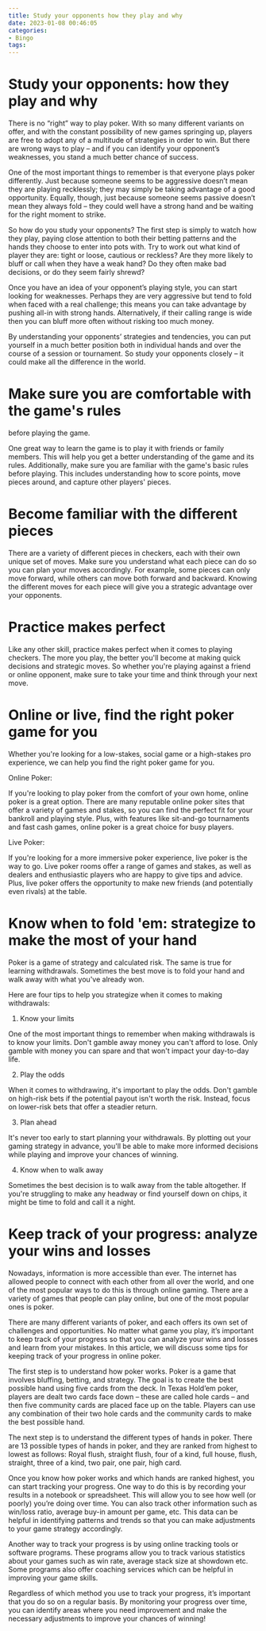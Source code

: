```yaml
---
title: Study your opponents how they play and why
date: 2023-01-08 00:46:05
categories:
- Bingo
tags:
---
```



#  Study your opponents: how they play and why

There is no “right” way to play poker. With so many different variants on offer, and with the constant possibility of new games springing up, players are free to adopt any of a multitude of strategies in order to win. But there are wrong ways to play – and if you can identify your opponent’s weaknesses, you stand a much better chance of success.

One of the most important things to remember is that everyone plays poker differently. Just because someone seems to be aggressive doesn’t mean they are playing recklessly; they may simply be taking advantage of a good opportunity. Equally, though, just because someone seems passive doesn’t mean they always fold – they could well have a strong hand and be waiting for the right moment to strike.

So how do you study your opponents? The first step is simply to watch how they play, paying close attention to both their betting patterns and the hands they choose to enter into pots with. Try to work out what kind of player they are: tight or loose, cautious or reckless? Are they more likely to bluff or call when they have a weak hand? Do they often make bad decisions, or do they seem fairly shrewd?

Once you have an idea of your opponent’s playing style, you can start looking for weaknesses. Perhaps they are very aggressive but tend to fold when faced with a real challenge; this means you can take advantage by pushing all-in with strong hands. Alternatively, if their calling range is wide then you can bluff more often without risking too much money.

By understanding your opponents’ strategies and tendencies, you can put yourself in a much better position both in individual hands and over the course of a session or tournament. So study your opponents closely – it could make all the difference in the world.

#  Make sure you are comfortable with the game's rules

 before playing the game.

One great way to learn the game is to play it with friends or family members. This will help you get a better understanding of the game and its rules. Additionally, make sure you are familiar with the game's basic rules before playing. This includes understanding how to score points, move pieces around, and capture other players' pieces.

# Become familiar with the different pieces

There are a variety of different pieces in checkers, each with their own unique set of moves. Make sure you understand what each piece can do so you can plan your moves accordingly. For example, some pieces can only move forward, while others can move both forward and backward. Knowing the different moves for each piece will give you a strategic advantage over your opponents.

# Practice makes perfect

Like any other skill, practice makes perfect when it comes to playing checkers. The more you play, the better you'll become at making quick decisions and strategic moves. So whether you're playing against a friend or online opponent, make sure to take your time and think through your next move.

#  Online or live, find the right poker game for you

Whether you're looking for a low-stakes, social game or a high-stakes pro experience, we can help you find the right poker game for you.

Online Poker:

If you're looking to play poker from the comfort of your own home, online poker is a great option. There are many reputable online poker sites that offer a variety of games and stakes, so you can find the perfect fit for your bankroll and playing style. Plus, with features like sit-and-go tournaments and fast cash games, online poker is a great choice for busy players.

Live Poker:

If you're looking for a more immersive poker experience, live poker is the way to go. Live poker rooms offer a range of games and stakes, as well as dealers and enthusiastic players who are happy to give tips and advice. Plus, live poker offers the opportunity to make new friends (and potentially even rivals) at the table.

#  Know when to fold 'em: strategize to make the most of your hand

 Poker is a game of strategy and calculated risk. The same is true for learning withdrawals. Sometimes the best move is to fold your hand and walk away with what you've already won.

Here are four tips to help you strategize when it comes to making withdrawals:

1. Know your limits

One of the most important things to remember when making withdrawals is to know your limits. Don't gamble away money you can't afford to lose. Only gamble with money you can spare and that won't impact your day-to-day life.

2. Play the odds

When it comes to withdrawing, it's important to play the odds. Don't gamble on high-risk bets if the potential payout isn't worth the risk. Instead, focus on lower-risk bets that offer a steadier return.

3. Plan ahead

It's never too early to start planning your withdrawals. By plotting out your gaming strategy in advance, you'll be able to make more informed decisions while playing and improve your chances of winning.

4. Know when to walk away

Sometimes the best decision is to walk away from the table altogether. If you're struggling to make any headway or find yourself down on chips, it might be time to fold and call it a night.

#  Keep track of your progress: analyze your wins and losses

Nowadays, information is more accessible than ever. The internet has allowed people to connect with each other from all over the world, and one of the most popular ways to do this is through online gaming. There are a variety of games that people can play online, but one of the most popular ones is poker.

There are many different variants of poker, and each offers its own set of challenges and opportunities. No matter what game you play, it’s important to keep track of your progress so that you can analyze your wins and losses and learn from your mistakes. In this article, we will discuss some tips for keeping track of your progress in online poker.

The first step is to understand how poker works. Poker is a game that involves bluffing, betting, and strategy. The goal is to create the best possible hand using five cards from the deck. In Texas Hold’em poker, players are dealt two cards face down – these are called hole cards – and then five community cards are placed face up on the table. Players can use any combination of their two hole cards and the community cards to make the best possible hand.

The next step is to understand the different types of hands in poker. There are 13 possible types of hands in poker, and they are ranked from highest to lowest as follows: Royal flush, straight flush, four of a kind, full house, flush, straight, three of a kind, two pair, one pair, high card.

Once you know how poker works and which hands are ranked highest, you can start tracking your progress. One way to do this is by recording your results in a notebook or spreadsheet. This will allow you to see how well (or poorly) you’re doing over time. You can also track other information such as win/loss ratio, average buy-in amount per game, etc. This data can be helpful in identifying patterns and trends so that you can make adjustments to your game strategy accordingly.

Another way to track your progress is by using online tracking tools or software programs. These programs allow you to track various statistics about your games such as win rate, average stack size at showdown etc. Some programs also offer coaching services which can be helpful in improving your game skills.

Regardless of which method you use to track your progress, it’s important that you do so on a regular basis. By monitoring your progress over time, you can identify areas where you need improvement and make the necessary adjustments to improve your chances of winning!